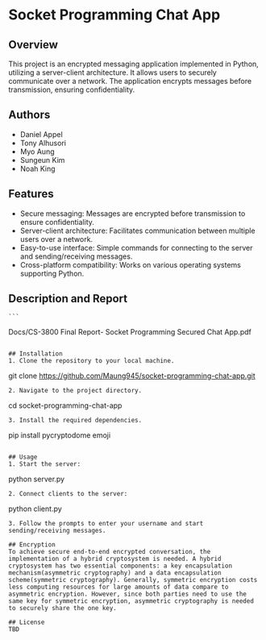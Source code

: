 # Socket Programming Chat App

## Overview
This project is an encrypted messaging application implemented in Python, utilizing a server-client architecture. It allows users to securely communicate over a network. The application encrypts messages before transmission, ensuring confidentiality.

## Authors
- Daniel Appel
- Tony Alhusori
- Myo Aung
- Sungeun Kim
- Noah King

## Features
- Secure messaging: Messages are encrypted before transmission to ensure confidentiality.
- Server-client architecture: Facilitates communication between multiple users over a network.
- Easy-to-use interface: Simple commands for connecting to the server and sending/receiving messages.
- Cross-platform compatibility: Works on various operating systems supporting Python.

## Description and Report
    ```
   Docs/CS-3800 Final Report- Socket Programming Secured Chat App.pdf
   ```

## Installation
1. Clone the repository to your local machine.
   ```
   git clone https://github.com/Maung945/socket-programming-chat-app.git
   ```
2. Navigate to the project directory.
   ```
   cd socket-programming-chat-app
   ```
3. Install the required dependencies.
   ```
   pip install pycryptodome emoji 
   ```

## Usage
1. Start the server:
   ```
   python server.py
   ```
2. Connect clients to the server:
   ```
   python client.py
   ```
3. Follow the prompts to enter your username and start sending/receiving messages.

## Encryption
To achieve secure end-to-end encrypted conversation, the implementation of a hybrid cryptosystem is needed. A hybrid cryptosystem has two essential components: a key encapsulation mechanism(asymmetric cryptography) and a data encapsulation scheme(symmetric cryptography). Generally, symmetric encryption costs less computing resources for large amounts of data compare to asymmetric encryption. However, since both parties need to use the same key for symmetric encryption, asymmetric cryptography is needed to securely share the one key.

## License
TBD
